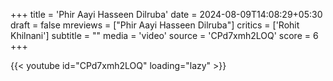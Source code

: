 +++
title = 'Phir Aayi Hasseen Dilruba'
date = 2024-08-09T14:08:29+05:30
draft = false
mreviews = ["Phir Aayi Hasseen Dilruba"]
critics = ['Rohit Khilnani']
subtitle = ""
media = 'video'
source = 'CPd7xmh2LOQ'
score = 6
+++

{{< youtube id="CPd7xmh2LOQ" loading="lazy" >}}
